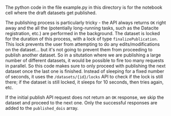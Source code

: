 The python code in the file example.py in this directory is for the notebook cell where the draft datasets get published.

The publishing process is particularly tricky - the API always returns `OK` right away and the all the (potentially long-running tasks, such as the Datacite registration, etc.) are performed in the background. The dataset is locked for the duration of this process, with a lock of type `finalizePublication`. This lock prevents the user from attempting to do any edits/modifications on the dataset... but it's not going to prevent them from proceeding to publish another dataset. So in a situtation where we are publishing a large number of different datasets, it would be possible to fire too many requests in parallel. So this code makes sure to only proceed with publishing the next dataset once the last one is finished. Instead of sleeping for a fixed number of seconds, it uses the `/datasets/{id}/locks` API to check if the lock is still there; if the dataset is still locked, it sleeps for 10 seconds, then tries again, etc.

If the initial publish API request does not return an `OK` response, we skip the dataset and proceed to the next one. Only the successful responses are added to the `published_dois` array. 

